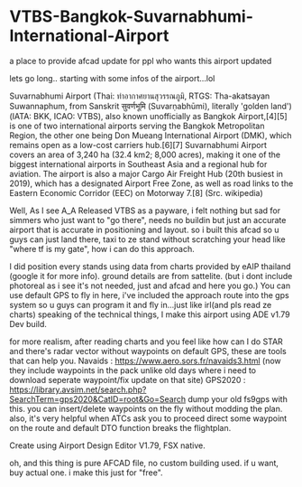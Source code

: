# VTBS-Bangkok-Suvarnabhumi-International-Airport
a place to provide afcad update for ppl who wants this airport updated

lets go long.. starting with some infos of the airport...lol

Suvarnabhumi Airport (Thai: ท่าอากาศยานสุวรรณภูมิ, RTGS: Tha-akatsayan Suwannaphum, from Sanskrit सुवर्णभूमि (Suvarṇabhūmi), literally 'golden land') (IATA: BKK, ICAO: VTBS), also known unofficially as Bangkok Airport,[4][5] is one of two international airports serving the Bangkok Metropolitan Region, the other one being Don Mueang International Airport (DMK), which remains open as a low-cost carriers hub.[6][7] Suvarnabhumi Airport covers an area of 3,240 ha (32.4 km2; 8,000 acres), making it one of the biggest international airports in Southeast Asia and a regional hub for aviation. The airport is also a major Cargo Air Freight Hub (20th busiest in 2019), which has a designated Airport Free Zone, as well as road links to the Eastern Economic Corridor (EEC) on Motorway 7.[8] (Src. wikipedia)

Well, As I see A_A Released VTBS as a payware, i felt nothing but sad for simmers who just want to "go there", needs no buildin but just an accurate airport that is accurate in positioning and layout. so i built this afcad so u guys can just land there, taxi to ze stand without scratching your head like "where tf is my gate", how i can do this approach.


I did position every stands using data from charts provided by eAIP thailand (google it for more info). ground details are from sattelite. (but i dont include photoreal as i see it's not needed, just and afcad and here you go.)
You can use default GPS to fly in here, i've included the approach route into the gps system so u guys can program it and fly in...just like irl(and pls read ze charts)
speaking of the technical things, I make this airport using ADE v1.79 Dev build.



for more realism, after reading charts and you feel like how can I do STAR and there's radar vector without waypoints on default GPS, these are tools that can help you.
Navaids : https://www.aero.sors.fr/navaids3.html (now they include waypoints in the pack unlike old days where i need to download seperate waypoint/fix update on that site)
GPS2020 : https://library.avsim.net/search.php?SearchTerm=gps2020&CatID=root&Go=Search dump your old fs9gps with this. you can insert/delete waypoints on the fly without modding the plan.
		  also, it's very helpful when ATCs ask you to proceed direct some waypoint on the route and default DTO function breaks the flightplan. 
		  
		  
Create using Airport Design Editor V1.79, FSX native. 

oh, and this thing is pure AFCAD file, no custom building used. if u want, buy actual one. i make this just for "free".
